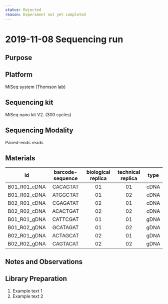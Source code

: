 ```yaml
---
status: Rejected
reason: Experiment not yet completed 
---
```


# 2019-11-08 Sequencing run

## Purpose

## Platform
MiSeq system (Thomson lab)

## Sequencing kit
MiSeq nano kit V2. (300 cycles)

## Sequencing Modality
Paired-ends reads

## Materials

| **id** | **barcode-sequence** | **biological replica** | **technical replica** | **type** |
| :--: | :--: | :--: | :--: | :--: |
| B01_R01_cDNA | CACAGTAT | 01 | 01 | cDNA |
| B01_R02_cDNA | ATGGCTAT | 01 | 02 | cDNA |
| B02_R01_cDNA | CGAGATAT | 02 | 01 | cDNA |
| B02_R02_cDNA | ACACTGAT | 02 | 02 | cDNA |
| B01_R01_gDNA | CATTCGAT | 01 | 01 | gDNA |
| B01_R02_gDNA | GCATAGAT | 01 | 02 | gDNA |
| B02_R01_gDNA | ACTAGCAT | 02 | 01 | gDNA |
| B02_R02_gDNA | CAGTACAT | 02 | 02 | gDNA |

## Notes and Observations


## Library Preparation

1. Example text 1
2. Example text 2
